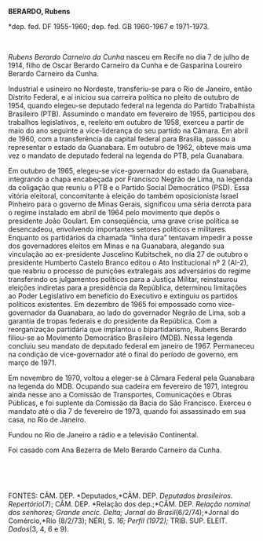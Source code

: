 **BERARDO, Rubens**

\*dep. fed. DF 1955-1960; dep. fed. GB 1960-1967 e 1971-1973.

 

*Rubens Berardo Carneiro da Cunha* nasceu em Recife no dia 7 de julho de
1914, filho de Oscar Berardo Carneiro da Cunha e de Gasparina Loureiro
Berardo Carneiro da Cunha.

Industrial e usineiro no Nordeste, transferiu-se para o Rio de Janeiro,
então Distrito Federal, e aí iniciou sua carreira política no pleito de
outubro de 1954, quando elegeu-se deputado federal na legenda do Partido
Trabalhista Brasileiro (PTB). Assumindo o mandato em fevereiro de 1955,
participou dos trabalhos legislativos, e, reeleito em outubro de 1958,
exerceu a partir de maio do ano seguinte a vice-liderança do seu partido
na Câmara. Em abril de 1960, com a transferência da capital federal para
Brasília, passou a representar o estado da Guanabara. Em outubro de
1962, obteve mais uma vez o mandato de deputado federal na legenda do
PTB, pela Guanabara.

Em outubro de 1965, elegeu-se vice-governador do estado da Guanabara,
integrando a chapa encabeçada por Francisco Negrão de Lima, na legenda
da coligação que reuniu o PTB e o Partido Social Democrático (PSD). Essa
vitória eleitoral, concomitante à eleição do também oposicionista Israel
Pinheiro para o governo de Minas Gerais, significou uma séria derrota
para o regime instalado em abril de 1964 pelo movimento que depôs o
presidente João Goulart. Em conseqüência, uma grave crise política se
desencadeou, envolvendo importantes setores políticos e militares.
Enquanto os partidários da chamada “linha dura” tentavam impedir a posse
dos governadores eleitos em Minas e na Guanabara, alegando sua
vinculação ao ex-presidente Juscelino Kubitschek, no dia 27 de outubro o
presidente Humberto Castelo Branco editou o Ato Institucional nº 2
(AI-2), que reabriu o processo de punições extralegais aos adversários
do regime transferindo os julgamentos políticos para a Justiça Militar,
reinstaurou eleições indiretas para a presidência da República,
determinou limitações ao Poder Legislativo em benefício do Executivo e
extinguiu os partidos políticos existentes. Em dezembro de 1965 foi
empossado como vice-governador da Guanabara, ao lado do governador
Negrão de Lima, sob a garantia de tropas federais e do presidente da
República. Com a reorganização partidária que implantou o
bipartidarismo, Rubens Berardo filiou-se ao Movimento Democrático
Brasileiro (MDB). Nessa legenda concluiu seu mandato de deputado federal
em janeiro de 1967. Permaneceu na condição de vice-governador até o
final do período de governo, em março de 1971.

Em novembro de 1970, voltou a eleger-se à Câmara Federal pela Guanabara
na legenda do MDB. Ocupando sua cadeira em fevereiro de 1971, integrou
ainda nesse ano a Comissão de Transportes, Comunicações e Obras
Públicas, e foi suplente da Comissão da Bacia do São Francisco. Exerceu
o mandato até o dia 7 de fevereiro de 1973, quando foi assassinado em
sua casa, no Rio de Janeiro.

Fundou no Rio de Janeiro a rádio e a televisão Continental.

Foi casado com Ana Bezerra de Melo Berardo Carneiro da Cunha.

 

 

FONTES: CÂM. DEP. *Deputados,*CÂM. DEP. *Deputados brasileiros.
Repertório*(7); CÂM. DEP. *Relação dos dep.;*CÂM. DEP. *Relação*
*nominal dos senhores; Grande encic. Delta;* *Jornal do
Brasil*(6/2/74);*Jornal do Comércio,*Rio (8/2/73); NÉRI, S. *16; Perfil
(*1972*);* TRIB. SUP. ELEIT. *Dados*(3, 4, 6 e 9).

 

